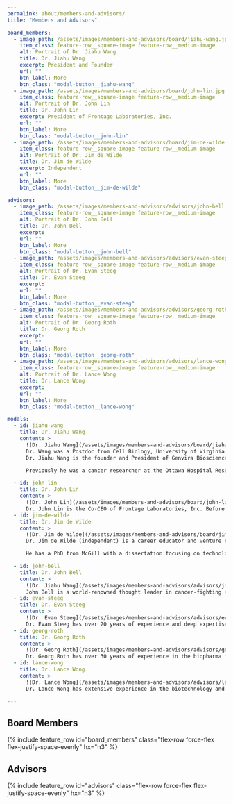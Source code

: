 ```yaml
---
permalink: about/members-and-advisors/
title: "Members and Advisors"

board_members:
  - image_path: /assets/images/members-and-advisors/board/jiahu-wang.jpg
    item_class: feature-row__square-image feature-row__medium-image
    alt: Portrait of Dr. Jiahu Wang
    title: Dr. Jiahu Wang
    excerpt: President and Founder
    url: ""
    btn_label: More
    btn_class: "modal-button__jiahu-wang"
  - image_path: /assets/images/members-and-advisors/board/john-lin.jpg
    item_class: feature-row__square-image feature-row__medium-image
    alt: Portrait of Dr. John Lin
    title: Dr. John Lin
    excerpt: President of Frontage Laboratories, Inc.
    url: ""
    btn_label: More
    btn_class: "modal-button__john-lin"
  - image_path: /assets/images/members-and-advisors/board/jim-de-wilde.jpg
    item_class: feature-row__square-image feature-row__medium-image
    alt: Portrait of Dr. Jim de Wilde
    title: Dr. Jim de Wilde
    excerpt: Independent
    url: ""
    btn_label: More
    btn_class: "modal-button__jim-de-wilde"

advisors:
  - image_path: /assets/images/members-and-advisors/advisors/john-bell.jpg
    item_class: feature-row__square-image feature-row__medium-image
    alt: Portrait of Dr. John Bell
    title: Dr. John Bell
    excerpt:
    url: ""
    btn_label: More
    btn_class: "modal-button__john-bell"
  - image_path: /assets/images/members-and-advisors/advisors/evan-steeg.jpg
    item_class: feature-row__square-image feature-row__medium-image
    alt: Portrait of Dr. Evan Steeg
    title: Dr. Evan Steeg
    excerpt: 
    url: ""
    btn_label: More
    btn_class: "modal-button__evan-steeg"
  - image_path: /assets/images/members-and-advisors/advisors/georg-roth.jpg
    item_class: feature-row__square-image feature-row__medium-image
    alt: Portrait of Dr. Georg Roth
    title: Dr. Georg Roth
    excerpt: 
    url: ""
    btn_label: More
    btn_class: "modal-button__georg-roth"
  - image_path: /assets/images/members-and-advisors/advisors/lance-wong.jpg
    item_class: feature-row__square-image feature-row__medium-image
    alt: Portrait of Dr. Lance Wong
    title: Dr. Lance Wong
    excerpt: 
    url: ""
    btn_label: More
    btn_class: "modal-button__lance-wong"

modals:
  - id: jiahu-wang
    title: Dr. Jiahu Wang
    content: >
      ![Dr. Jiahu Wang](/assets/images/members-and-advisors/board/jiahu-wang.jpg){: .align-center}
      Dr. Wang was a Postdoc from Cell Biology, University of Virginia. He received a PhD in Chemistry from Queens University.
      Dr. Jiahu Wang is the founder and President of Genvira Biosciences Inc.  

      Previously he was a cancer researcher at the Ottawa Hospital Research Institute where he led a team which designed, constructed and produced customized viral products for academic collaborators and industrial partners.  Prior to that he spent 7 years working as Director, Novel Biotherapeutics at Jennerex Biotherapeutics in the U.S. Dr. Wang was a Postdoc from Cell Biology, University of Virginia. He received a PhD in Chemistry from Queens University.

  - id: john-lin
    title: Dr. John Lin
    content: >
      ![Dr. John Lin](/assets/images/members-and-advisors/board/john-lin.jpg){: .align-center}
      Dr. John Lin is the Co-CEO of Frontage Laboratories, Inc. Before this, he served as the Executive Vice President, Bioanalytical and Biologics Services, where he led operations for the company’s global bioanalytical labs. Before joining Frontage, he served as a business leader in AstraZeneca’s global drug metabolism and pharmacokinetics (DMPK) division. Prior to AstraZeneca, Dr. Lin was Laboratory Director for Avantix Laboratories. Dr. Lin completed post-doctoral research in pharmacokinetics and metabolism at the College of Pharmacy and the Comprehensive Cancer Center of the Ohio State University. He earned a PhD in analytical chemistry from Dalhousie University in Canada.
  - id: jim-de-wilde
    title: Dr. Jim de Wilde
    content: >
      ![Dr. Jim de Wilde](/assets/images/members-and-advisors/board/jim-de-wilde.jpg){: .align-center}
      Dr. Jim de Wilde (independent) is a career educator and venture capitalist, Dr. de Wilde has focused on global competitiveness and the commercialization of knowledge in both the private and public sectors. Dr. de Wilde was a member of the RBC Capital Markets Technology Fund Advisory Board and currently serves on the currently serves on the Investment Committee of iNovia Capital in Montreal and the Advisory Board of Enertech Capital in Toronto.  

      He has a PhD from McGill with a dissertation focusing on technology competitiveness.

  - id: john-bell
    title: Dr. John Bell
    content: >
      ![Dr. Jiahu Wang](/assets/images/members-and-advisors/advisors/john-bell.jpg){: .align-center}
      John Bell is a world-renowned thought leader in cancer-fighting (oncolytic) virus research and development. He is a Senior Scientist at the Ottawa Hospital Research Institute and Professor in the Departments of Medicine and Biochemistry, Microbiology & Immunology at the University of Ottawa. For more than twenty years, John and his team have been developing oncolytic viruses. He is a Co-founder of Turnstone Biologics, a San Diego company developing novel biotherapeutics to treat and cure patients with solid tumors. John is the Scientific Director of BioCanRx - Canada’s Immunotherapy Network - a not-for-profit organization working to accelerate the development of innovative immunotherapeutics, designed to save lives and enable a better quality of life for Canadian cancer patients. John was elected as a fellow of the Royal Society of Canada in 2013 and the Canadian Academy of Health Sciences in 2022. He serves on the Boards of Directors the Terry Fox Research Institute and the Biologics Manufacturing Centre. John holds Bachelor’s and Ph.D. degrees from McMaster University.
  - id: evan-steeg
    title: Dr. Evan Steeg
    content: >
      ![Dr. Evan Steeg](/assets/images/members-and-advisors/advisors/evan-steeg.jpg){: .align-center}
      Dr. Evan Steeg has over 20 years of experience and deep expertise in Artificial Intelligence/Machine Learning. Evan has successfully developed and commercialized AI-driven solutions for biopharma and other industries. He was a co-founder, President and CEO of Molecular Mining Co., a firm specializing in utilizing AI to streamline pharmaceutical processes. Evan has patented inventions in data mining, AI/ML and  bioinformatics.  He is well versed in technology commercialization and strategic foresight. Evan Steeg holds a Ph.D. in Computer Science from the University of Toronto under the supervision of “Deep Learning” AI pioneer Prof. Geoffrey Hinton
  - id: georg-roth
    title: Dr. Georg Roth
    content: >
      ![Dr. Georg Roth](/assets/images/members-and-advisors/advisors/georg-roth.jpg){: .align-center}
      Dr. Georg Roth has over 30 years of experience in the biopharma industry. Until recently, Dr. Roth was the CTO of CG Oncology and held senior management positions at OncoMyx and KaliVir, in charge of product manufacturing. Prior to that he was the COO and SVP Technical Operations of Sillajen Biotherapeutics. Previously, he was VP at Jennerex Biotherapeutics. He also held positions at Dynavax, Berlex and Schering AG. He holds a Ph.D. in Chemical Engineering from Technical University Berlin, Germany
  - id: lance-wong
    title: Dr. Lance Wong
    content: >
      ![Dr. Lance Wong](/assets/images/members-and-advisors/advisors/lance-wong.jpg){: .align-center}
      Dr. Lance Wong has extensive experience in the biotechnology and pharmaceutical industry. Since 2019, Lance is the VP, Manufacturing at IMVAQ. Prior to this, he was the Managing Director at Strand Bio, where he acted as senior advisor or in executive roles for start-ups. Lance has worked at Bavarian Nordic, Inc. as the Director for CMC strategy, operational support for pre-BLA/-MAA. Lance also contributed to partnership deals with major pharmaceutical companies. Lance also worked at MedImmune/AstraZeneca, successfully managed regulatory filings and site inspections. Lance Wong holds a Ph.D. degree in Chemical Engineering from UCLA

---
```


## Board Members

{% include feature_row id="board_members" class="flex-row force-flex flex-justify-space-evenly" hx="h3" %}

## Advisors

{% include feature_row id="advisors" class="flex-row force-flex flex-justify-space-evenly" hx="h3" %}
